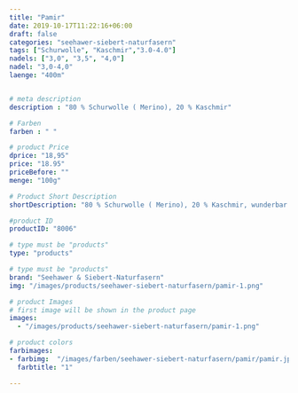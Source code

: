 ```yaml
---
title: "Pamir"
date: 2019-10-17T11:22:16+06:00
draft: false
categories: "seehawer-siebert-naturfasern"
tags: ["Schurwolle", "Kaschmir","3.0-4.0"]
nadels: ["3,0", "3,5", "4,0"]
nadel: "3,0-4,0" 
laenge: "400m"	


# meta description
description : "80 % Schurwolle ( Merino), 20 % Kaschmir"

# Farben
farben : " "

# product Price
dprice: "18,95"
price: "18.95"
priceBefore: ""
menge: "100g"

# Product Short Description
shortDescription: "80 % Schurwolle ( Merino), 20 % Kaschmir, wunderbar weiches Garn für Babiesachen, Winteraccessoires"

#product ID
productID: "8006"

# type must be "products"
type: "products"

# type must be "products"
brand: "Seehawer & Siebert-Naturfasern"
img: "/images/products/seehawer-siebert-naturfasern/pamir-1.png"  

# product Images
# first image will be shown in the product page
images:
  - "/images/products/seehawer-siebert-naturfasern/pamir-1.png" 

# product colors
farbimages:
- farbimg:  "/images/farben/seehawer-siebert-naturfasern/pamir/pamir.jpg"	
  farbtitle: "1"

---
```



